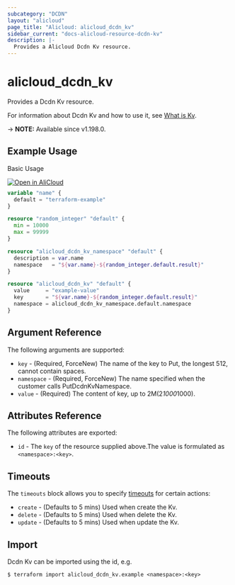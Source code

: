 ```yaml
---
subcategory: "DCDN"
layout: "alicloud"
page_title: "Alicloud: alicloud_dcdn_kv"
sidebar_current: "docs-alicloud-resource-dcdn-kv"
description: |-
  Provides a Alicloud Dcdn Kv resource.
---
```


# alicloud_dcdn_kv

Provides a Dcdn Kv resource.

For information about Dcdn Kv and how to use it, see [What is Kv](https://www.alibabacloud.com/help/en/dcdn/developer-reference/api-dcdn-2018-01-15-putdcdnkv).

-> **NOTE:** Available since v1.198.0.

## Example Usage

Basic Usage

<div style="display: block;margin-bottom: 40px;"><div class="oics-button" style="float: right;position: absolute;margin-bottom: 10px;">
  <a href="https://api.aliyun.com/api-tools/terraform?resource=alicloud_dcdn_kv&exampleId=8bd8218a-a8d0-b4ba-c5b7-56e9974141a15612ff32&activeTab=example&spm=docs.r.dcdn_kv.0.8bd8218aa8&intl_lang=EN_US" target="_blank">
    <img alt="Open in AliCloud" src="https://img.alicdn.com/imgextra/i1/O1CN01hjjqXv1uYUlY56FyX_!!6000000006049-55-tps-254-36.svg" style="max-height: 44px; max-width: 100%;">
  </a>
</div></div>

```terraform
variable "name" {
  default = "terraform-example"
}

resource "random_integer" "default" {
  min = 10000
  max = 99999
}

resource "alicloud_dcdn_kv_namespace" "default" {
  description = var.name
  namespace   = "${var.name}-${random_integer.default.result}"
}

resource "alicloud_dcdn_kv" "default" {
  value     = "example-value"
  key       = "${var.name}-${random_integer.default.result}"
  namespace = alicloud_dcdn_kv_namespace.default.namespace
}
```

## Argument Reference

The following arguments are supported:
* `key` - (Required, ForceNew) The name of the key to Put, the longest 512, cannot contain spaces.
* `namespace` - (Required, ForceNew) The name specified when the customer calls PutDcdnKvNamespace.
* `value` - (Required) The content of key, up to 2M(2*1000*1000).



## Attributes Reference

The following attributes are exported:
* `id` - The `key` of the resource supplied above.The value is formulated as `<namespace>:<key>`.

## Timeouts

The `timeouts` block allows you to specify [timeouts](https://www.terraform.io/docs/configuration-0-11/resources.html#timeouts) for certain actions:
* `create` - (Defaults to 5 mins) Used when create the Kv.
* `delete` - (Defaults to 5 mins) Used when delete the Kv.
* `update` - (Defaults to 5 mins) Used when update the Kv.

## Import

Dcdn Kv can be imported using the id, e.g.

```shell
$ terraform import alicloud_dcdn_kv.example <namespace>:<key>
```